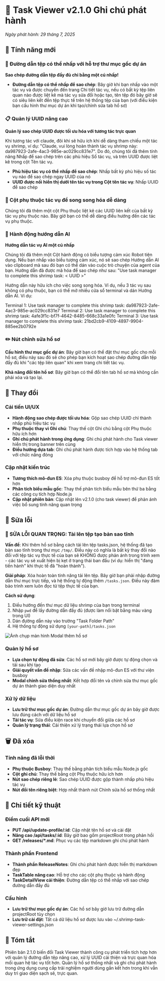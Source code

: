 # 🚀 Task Viewer v2.1.0 Ghi chú phát hành

*Ngày phát hành: 29 tháng 7, 2025*

## 🎉 Tính năng mới

### 🔗 Đường dẫn tệp có thể nhấp với hỗ trợ thư mục gốc dự án
**Sao chép đường dẫn tệp đầy đủ chỉ bằng một cú nhấp!**

- **Đường dẫn tệp có thể nhấp để sao chép**: Bây giờ khi bạn nhấp vào một tác vụ và được chuyển đến trang Chi tiết tác vụ, nếu có bất kỳ tệp liên quan nào được liệt kê mà tác vụ sửa đổi hoặc tạo, tên tệp đó bây giờ sẽ có siêu liên kết đến tệp thực tế trên hệ thống tệp của bạn (với điều kiện bạn cấu hình thư mục dự án khi tạo/chỉnh sửa tab hồ sơ)

### 📋 Quản lý UUID nâng cao
**Quản lý sao chép UUID được tối ưu hóa với tương tác trực quan**

Khi tương tác với claude, đôi khi sẽ hữu ích khi dễ dàng tham chiếu một tác vụ shrimp, ví dụ:
"Claude, vui lòng hoàn thành tác vụ shrimp này: da987923-2afe-4ac3-985e-ac029cc831e7". Do đó, chúng tôi đã thêm tính năng Nhấp để sao chép trên các phù hiệu Số tác vụ, và trên UUID được liệt kê trong cột Tên tác vụ.

- **Phù hiệu tác vụ có thể nhấp để sao chép**: Nhấp bất kỳ phù hiệu số tác vụ nào để sao chép ngay UUID của nó
- **UUID được nối hiển thị dưới tên tác vụ trong Cột tên tác vụ**: Nhấp UUID để sao chép

### 🔄 Cột phụ thuộc tác vụ để song song hóa dễ dàng

Chúng tôi đã thêm một cột Phụ thuộc liệt kê các UUID liên kết của bất kỳ tác vụ phụ thuộc nào. Bây giờ bạn có thể dễ dàng điều hướng đến các tác vụ phụ thuộc.

### 🤖 Hành động hướng dẫn AI
**Hướng dẫn tác vụ AI một cú nhấp**

Chúng tôi đã thêm một Cột hành động có biểu tượng cảm xúc Robot tiện dụng. Nếu bạn nhấp vào biểu tượng cảm xúc, nó sẽ sao chép Hướng dẫn AI vào clipboard mà sau đó bạn có thể dán vào cuộc trò chuyện của agent của bạn. Hướng dẫn đã được mã hóa để sao chép như sau: "Use task manager to complete this shrimp task: < UUID >"

Hướng dẫn này hữu ích cho việc song song hóa. Ví dụ, nếu 3 tác vụ sau không có phụ thuộc, bạn có thể mở nhiều cửa sổ terminal và dán Hướng dẫn AI. Ví dụ:

Terminal 1: Use task manager to complete this shrimp task: da987923-2afe-4ac3-985e-ac029cc831e7
Terminal 2: Use task manager to complete this shrimp task: 4afe3f1c-bf7f-4642-8485-668c33a1e0fc
Terminal 3: Use task manager to complete this shrimp task: 21bd2cb9-4109-4897-9904-885ee2b0792e

### ✏️ Nút chỉnh sửa hồ sơ

**Cấu hình thư mục gốc dự án**: Bây giờ bạn có thể đặt thư mục gốc cho mỗi hồ sơ, điều này sau đó sẽ cho phép bạn kích hoạt sao chép đường dẫn tệp đầy đủ khi "các tệp liên quan" khi xem trang chi tiết tác vụ.

**Khả năng đổi tên hồ sơ**: Bây giờ bạn có thể đổi tên tab hồ sơ mà không cần phải xóa và tạo lại.

## 🔄 Thay đổi

### Cải tiến UI/UX
- **Hành động sao chép được tối ưu hóa**: Gộp sao chép UUID chỉ thành nhấp phù hiệu tác vụ
- **Phụ thuộc thay vì Ghi chú**: Thay thế cột Ghi chú bằng cột Phụ thuộc hữu ích hơn
- **Ghi chú phát hành trong ứng dụng**: Ghi chú phát hành cho Task viewer hiển thị trong banner trên cùng
- **Điều hướng dựa tab**: Ghi chú phát hành được tích hợp vào hệ thống tab với chức năng đóng

### Cập nhật kiến trúc
- **Tương thích mô-đun ES**: Xóa phụ thuộc busboy để hỗ trợ mô-đun ES tốt hơn
- **Phân tích biểu mẫu gốc**: Thay thế phân tích biểu mẫu bên thứ ba bằng các công cụ tích hợp Node.js
- **Cập nhật phiên bản**: Cập nhật lên v2.1.0 (cho task viewer) để phản ánh việc bổ sung tính năng quan trọng

## 🐛 Sửa lỗi

### 🚨 SỬA LỖI QUAN TRỌNG: Tải lên tệp tạo bản sao tĩnh
**Vấn đề**: Khi thêm hồ sơ bằng cách tải lên tệp tasks.json, hệ thống đã tạo bản sao tĩnh trong thư mục `/tmp/`. Điều này có nghĩa là bất kỳ thay đổi nào đối với tệp tác vụ thực tế của bạn sẽ KHÔNG được phản ánh trong trình xem - các tác vụ sẽ xuất hiện bị kẹt ở trạng thái ban đầu (ví dụ: hiển thị "đang tiến hành" khi thực tế đã "hoàn thành").

**Giải pháp**: Xóa hoàn toàn tính năng tải lên tệp. Bây giờ bạn phải nhập đường dẫn thư mục trực tiếp, và hệ thống tự động thêm `/tasks.json`. Điều này đảm bảo trình xem luôn đọc từ tệp thực tế của bạn.

**Cách sử dụng**: 
1. Điều hướng đến thư mục dữ liệu shrimp của bạn trong terminal
2. Nhập `pwd` để lấy đường dẫn đầy đủ (được làm nổi bật bằng màu vàng trong UI)
3. Dán đường dẫn này vào trường "Task Folder Path"
4. Hệ thống tự động sử dụng `[your-path]/tasks.json`

![Ảnh chụp màn hình Modal thêm hồ sơ](/releases/add-profile-modal.png)

### Quản lý hồ sơ
- **Lựa chọn tự động đã sửa**: Các hồ sơ mới bây giờ được tự động chọn và tải sau khi tạo
- **Giải quyết vấn đề nhập**: Sửa các vấn đề nhập mô-đun ES với thư viện busboy
- **Modal chỉnh sửa thống nhất**: Kết hợp đổi tên và chỉnh sửa thư mục gốc dự án thành giao diện duy nhất

### Xử lý dữ liệu
- **Lưu trữ thư mục gốc dự án**: Đường dẫn thư mục gốc dự án bây giờ được lưu đúng cách với dữ liệu hồ sơ
- **Tải tác vụ**: Sửa điều kiện race khi chuyển đổi giữa các hồ sơ
- **Quản lý trạng thái**: Cải thiện xử lý trạng thái lựa chọn hồ sơ

## 🗑️ Đã xóa

### Tính năng đã lỗi thời
- **Phụ thuộc Busboy**: Thay thế bằng phân tích biểu mẫu Node.js gốc
- **Cột ghi chú**: Thay thế bằng cột Phụ thuộc hữu ích hơn
- **Nút sao chép riêng lẻ**: Sao chép UUID được gộp thành nhấp phù hiệu tác vụ
- **Nút đổi tên riêng biệt**: Hợp nhất thành nút Chỉnh sửa hồ sơ thống nhất

## 📝 Chi tiết kỹ thuật

### Điểm cuối API mới
- **PUT /api/update-profile/:id**: Cập nhật tên hồ sơ và cài đặt
- **Nâng cao /api/tasks/:id**: Bây giờ bao gồm projectRoot trong phản hồi
- **GET /releases/*.md**: Phục vụ các tệp markdown ghi chú phát hành

### Thành phần Frontend
- **Thành phần ReleaseNotes**: Ghi chú phát hành được hiển thị markdown đẹp
- **TaskTable nâng cao**: Hỗ trợ cho các cột phụ thuộc và hành động
- **TaskDetailView cải thiện**: Đường dẫn tệp có thể nhấp với sao chép đường dẫn đầy đủ

### Cấu hình
- **Lưu trữ thư mục gốc dự án**: Các hồ sơ bây giờ lưu trữ đường dẫn projectRoot tùy chọn
- **Lưu trữ cài đặt**: Tất cả dữ liệu hồ sơ được lưu vào ~/.shrimp-task-viewer-settings.json

## 🎯 Tóm tắt

Phiên bản 2.1.0 biến đổi Task Viewer thành công cụ phát triển tích hợp hơn với quản lý đường dẫn tệp nâng cao, xử lý UUID cải thiện và trực quan hóa mối quan hệ tác vụ tốt hơn. Quản lý hồ sơ thống nhất và ghi chú phát hành trong ứng dụng cung cấp trải nghiệm người dùng gắn kết hơn trong khi vẫn duy trì giao diện sạch sẽ, trực quan.